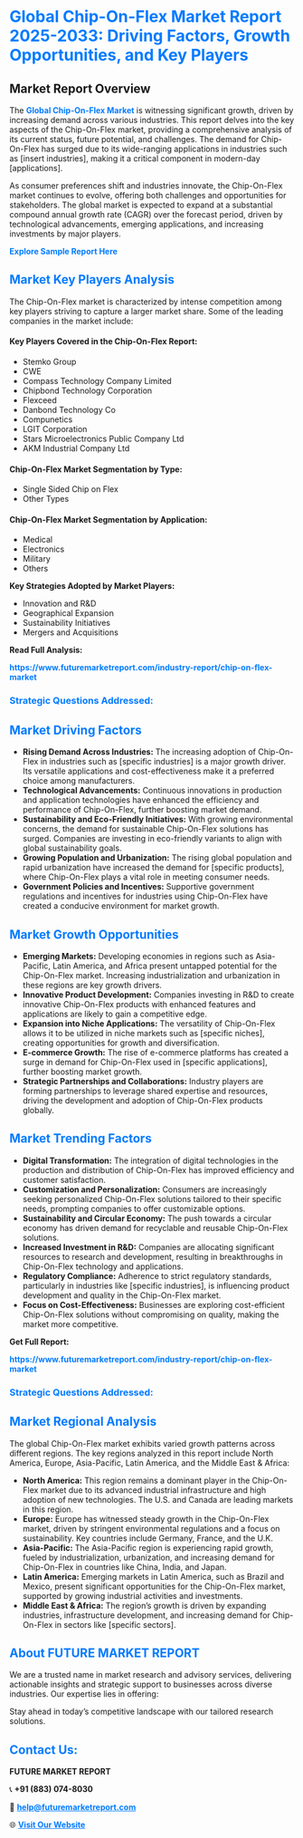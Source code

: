 <h1 style="color: #007BFF;">Global Chip-On-Flex Market Report 2025-2033: Driving Factors, Growth Opportunities, and Key Players</h1>

<section id="overview">
<h2>Market Report Overview</h2>
<p>The <a href="https://www.futuremarketreport.com/industry-report/chip-on-flex-market" style="color: #007BFF; text-decoration: none;"><strong>Global Chip-On-Flex Market</strong></a> is witnessing significant growth, driven by increasing demand across various industries. This report delves into the key aspects of the Chip-On-Flex market, providing a comprehensive analysis of its current status, future potential, and challenges. The demand for Chip-On-Flex has surged due to its wide-ranging applications in industries such as [insert industries], making it a critical component in modern-day [applications].</p>
<p>As consumer preferences shift and industries innovate, the Chip-On-Flex market continues to evolve, offering both challenges and opportunities for stakeholders. The global market is expected to expand at a substantial compound annual growth rate (CAGR) over the forecast period, driven by technological advancements, emerging applications, and increasing investments by major players.</p>
</section>

<section id="overview">
<p><a href="https://www.futuremarketreport.com/request-sample/reportId=114835" style="color: #007BFF; text-decoration: none;"><strong>Explore Sample Report Here</strong></a></p>
</section>

<section id="key-players">
<h2 style="color: #007BFF;">Market Key Players Analysis</h2>
<p>The Chip-On-Flex market is characterized by intense competition among key players striving to capture a larger market share. Some of the leading companies in the market include:</p>
<h4>Key Players Covered in the Chip-On-Flex Report:</h4>
<ul><li>Stemko Group</li><li>CWE</li><li>Compass Technology Company Limited</li><li>Chipbond Technology Corporation</li><li>Flexceed</li><li>Danbond Technology Co</li><li>Compunetics</li><li>LGIT Corporation</li><li>Stars Microelectronics Public Company Ltd</li><li>AKM Industrial Company Ltd</li></ul>
<h4>Chip-On-Flex Market Segmentation by Type:</h4>
<ul><li>Single Sided Chip on Flex</li><li>Other Types</li></ul>

<h4>Chip-On-Flex Market Segmentation by Application:</h4>
<ul><li>Medical</li><li>Electronics</li><li>Military</li><li>Others</li></ul>
<p><strong>Key Strategies Adopted by Market Players:</strong></p>
<ul>
<li>Innovation and R&D</li>
<li>Geographical Expansion</li>
<li>Sustainability Initiatives</li>
<li>Mergers and Acquisitions</li>
</ul>
</section>

<section>
<p><strong>Read Full Analysis: </strong></p><a href="https://www.futuremarketreport.com/industry-report/chip-on-flex-market" style="color: #007BFF; text-decoration: none;"><strong>https://www.futuremarketreport.com/industry-report/chip-on-flex-market</strong></a>
<h3 style="color: #007BFF;">Strategic Questions Addressed:</h3>
</section>

<section id="driving-factors">
<h2 style="color: #007BFF;">Market Driving Factors</h2>
<ul>
<li><strong>Rising Demand Across Industries:</strong> The increasing adoption of Chip-On-Flex in industries such as [specific industries] is a major growth driver. Its versatile applications and cost-effectiveness make it a preferred choice among manufacturers.</li>
<li><strong>Technological Advancements:</strong> Continuous innovations in production and application technologies have enhanced the efficiency and performance of Chip-On-Flex, further boosting market demand.</li>
<li><strong>Sustainability and Eco-Friendly Initiatives:</strong> With growing environmental concerns, the demand for sustainable Chip-On-Flex solutions has surged. Companies are investing in eco-friendly variants to align with global sustainability goals.</li>
<li><strong>Growing Population and Urbanization:</strong> The rising global population and rapid urbanization have increased the demand for [specific products], where Chip-On-Flex plays a vital role in meeting consumer needs.</li>
<li><strong>Government Policies and Incentives:</strong> Supportive government regulations and incentives for industries using Chip-On-Flex have created a conducive environment for market growth.</li>
</ul>
</section>

<section id="growth-opportunities">
<h2 style="color: #007BFF;">Market Growth Opportunities</h2>
<ul>
<li><strong>Emerging Markets:</strong> Developing economies in regions such as Asia-Pacific, Latin America, and Africa present untapped potential for the Chip-On-Flex market. Increasing industrialization and urbanization in these regions are key growth drivers.</li>
<li><strong>Innovative Product Development:</strong> Companies investing in R&D to create innovative Chip-On-Flex products with enhanced features and applications are likely to gain a competitive edge.</li>
<li><strong>Expansion into Niche Applications:</strong> The versatility of Chip-On-Flex allows it to be utilized in niche markets such as [specific niches], creating opportunities for growth and diversification.</li>
<li><strong>E-commerce Growth:</strong> The rise of e-commerce platforms has created a surge in demand for Chip-On-Flex used in [specific applications], further boosting market growth.</li>
<li><strong>Strategic Partnerships and Collaborations:</strong> Industry players are forming partnerships to leverage shared expertise and resources, driving the development and adoption of Chip-On-Flex products globally.</li>
</ul>
</section>

<section id="trending-factors">
<h2 style="color: #007BFF;">Market Trending Factors</h2>
<ul>
<li><strong>Digital Transformation:</strong> The integration of digital technologies in the production and distribution of Chip-On-Flex has improved efficiency and customer satisfaction.</li>
<li><strong>Customization and Personalization:</strong> Consumers are increasingly seeking personalized Chip-On-Flex solutions tailored to their specific needs, prompting companies to offer customizable options.</li>
<li><strong>Sustainability and Circular Economy:</strong> The push towards a circular economy has driven demand for recyclable and reusable Chip-On-Flex solutions.</li>
<li><strong>Increased Investment in R&D:</strong> Companies are allocating significant resources to research and development, resulting in breakthroughs in Chip-On-Flex technology and applications.</li>
<li><strong>Regulatory Compliance:</strong> Adherence to strict regulatory standards, particularly in industries like [specific industries], is influencing product development and quality in the Chip-On-Flex market.</li>
<li><strong>Focus on Cost-Effectiveness:</strong> Businesses are exploring cost-efficient Chip-On-Flex solutions without compromising on quality, making the market more competitive.</li>
</ul>
</section>

<section>
<p><strong>Get Full Report: </strong></p><a href="https://www.futuremarketreport.com/industry-report/chip-on-flex-market" style="color: #007BFF; text-decoration: none;"><strong>https://www.futuremarketreport.com/industry-report/chip-on-flex-market</strong></a>
<h3 style="color: #007BFF;">Strategic Questions Addressed:</h3>
</section>


<section id="regional-analysis">
<h2 style="color: #007BFF;">Market Regional Analysis</h2>
<p>The global Chip-On-Flex market exhibits varied growth patterns across different regions. The key regions analyzed in this report include North America, Europe, Asia-Pacific, Latin America, and the Middle East & Africa:</p>
<ul>
<li><strong>North America:</strong> This region remains a dominant player in the Chip-On-Flex market due to its advanced industrial infrastructure and high adoption of new technologies. The U.S. and Canada are leading markets in this region.</li>
<li><strong>Europe:</strong> Europe has witnessed steady growth in the Chip-On-Flex market, driven by stringent environmental regulations and a focus on sustainability. Key countries include Germany, France, and the U.K.</li>
<li><strong>Asia-Pacific:</strong> The Asia-Pacific region is experiencing rapid growth, fueled by industrialization, urbanization, and increasing demand for Chip-On-Flex in countries like China, India, and Japan.</li>
<li><strong>Latin America:</strong> Emerging markets in Latin America, such as Brazil and Mexico, present significant opportunities for the Chip-On-Flex market, supported by growing industrial activities and investments.</li>
<li><strong>Middle East & Africa:</strong> The region’s growth is driven by expanding industries, infrastructure development, and increasing demand for Chip-On-Flex in sectors like [specific sectors].</li>
</ul>
</section>

<footer>
<h2 style="color: #007BFF;">About FUTURE MARKET REPORT</h2>
<p>We are a trusted name in market research and advisory services, delivering actionable insights and strategic support to businesses across diverse industries. Our expertise lies in offering:</p>

<p>Stay ahead in today’s competitive landscape with our tailored research solutions.</p>

<h2 style="color: #007BFF;">Contact Us:</h2>
<p><strong>FUTURE MARKET REPORT</strong></p>
<p>📞 <strong>+91 (883) 074-8030</strong></p>
<p>📧 <strong><a href="mailto:help@futuremarketreport.com" style="color: #007BFF;">help@futuremarketreport.com</a></strong></p>
<p>🌐 <strong><a href="https://www.futuremarketreport.com/" style="color: #007BFF;">Visit Our Website</a></strong></p>
</footer>